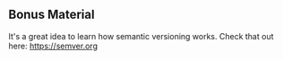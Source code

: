 ## Bonus Material

It's a great idea to learn how semantic versioning works. Check that out here: https://semver.org